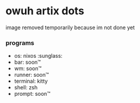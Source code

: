 # owuh artix dots
<!--![image](https://github.com/Ow0cast/dots/assets/57546895/8fb8af76-b402-4278-855b-20559b2211f9)-->
image removed temporarily because im not done yet
### programs
* os: nixos :sunglass:
* bar: soon:tm:
* wm: soon:tm:
* runner: soon:tm:
* terminal: kitty
* shell: zsh
* prompt: soon:tm:
